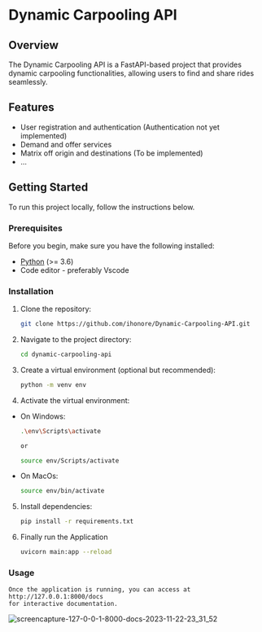 # Dynamic Carpooling API


## Overview

The Dynamic Carpooling API is a FastAPI-based project that provides dynamic carpooling functionalities, allowing users to find and share rides seamlessly.

## Features

- User registration and authentication (Authentication not yet implemented)
- Demand and offer services
- Matrix off origin and destinations (To be implemented)
- ...

## Getting Started

To run this project locally, follow the instructions below.

### Prerequisites

Before you begin, make sure you have the following installed:

- [Python](https://www.python.org/) (>= 3.6)
- Code editor - preferably Vscode

### Installation

1. Clone the repository:

   ```bash
   git clone https://github.com/ihonore/Dynamic-Carpooling-API.git

2. Navigate to the project directory:
    ```bash
    cd dynamic-carpooling-api
3. Create a virtual environment (optional but recommended):
   ```bash
   python -m venv env
4. Activate the virtual environment:
- On Windows:
    ```bash
    .\env\Scripts\activate

    or
    
    source env/Scripts/activate
- On MacOs:
    ```bash
    source env/bin/activate

5. Install dependencies:
   ```bash
   pip install -r requirements.txt

6. Finally run the Application
   ```bash
   uvicorn main:app --reload

### Usage
    Once the application is running, you can access at http://127.0.0.1:8000/docs
    for interactive documentation.

![screencapture-127-0-0-1-8000-docs-2023-11-22-23_31_52](https://github.com/ihonore/Dynamic-Carpooling-API/assets/79599396/b8f1ea47-8239-4465-8b30-5929d2fe1b98)
